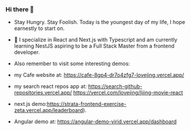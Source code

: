 ### Hi there 👋
-  Stay Hungry. Stay Foolish. Today is the youngest day of my life, I hope earnestly to start on.
- 🌱 I specialize in React and Next.js with Typescript  and am currently learning NestJS  aspiring to be a Full Stack Master from a frontend developer.

- Also remember to visit some interesting demos: 
- my Cafe website at: https://cafe-8gp4-dr7o4zfg7-lovejing.vercel.app/
- my search react repos app at: https://search-github-repositories.vercel.app/ https://vercel.com/lovejing/lijing-movie-react
- next.js demo:https://strata-frontend-exercise-zeta.vercel.app/leaderboard).
- Angular demo at: https://angular-demo-virid.vercel.app/dashboard
